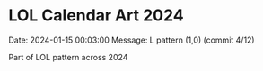 # LOL Calendar Art 2024

Date: 2024-01-15 00:03:00
Message: L pattern (1,0) (commit 4/12)

Part of LOL pattern across 2024
